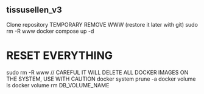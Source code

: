 ## tissusellen_v3
Clone repository
TEMPORARY REMOVE WWW (restore it later with git)
sudo rm -R www
docker compose up -d


<!-- docker compose exec prestashop bash
chown -R www-data:www-data . -->
<!-- exit -->



# RESET EVERYTHING
sudo rm -R www
// CAREFUL IT WILL DELETE ALL DOCKER IMAGES ON THE SYSTEM, USE WITH CAUTION
docker system prune -a
docker volume ls
docker volume rm DB_VOLUME_NAME
